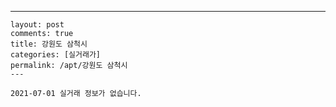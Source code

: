 ---
    layout: post
    comments: true
    title: 강원도 삼척시
    categories: [실거래가]
    permalink: /apt/강원도 삼척시
    ---

    2021-07-01 실거래 정보가 없습니다.

    